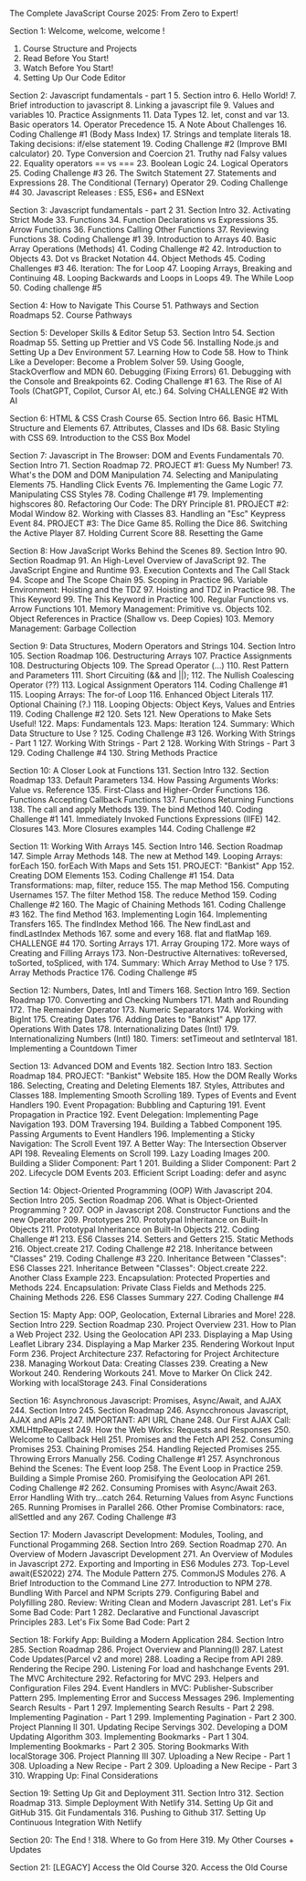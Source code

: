 The Complete JavaScript Course 2025: From Zero to Expert!

Section 1: Welcome, welcome, welcome !
1. Course Structure and Projects
2. Read Before You Start!
3. Watch Before You Start!
4. Setting Up Our Code Editor

Section 2: Javascript fundamentals - part 1
5. Section intro
6. Hello World!
7. Brief introduction to javascript
8. Linking a javascript file
9. Values and variables
10. Practice Assignments
11. Data Types
12. let, const and var
13. Basic operators
14. Operator Precedence
15. A Note About Challenges
16. Coding Challenge #1 (Body Mass Index)
17. Strings and template literals
18. Taking decisions: if/else statement
19. Coding Challenge #2 (Improve BMI calculator)
20. Type Conversion and Coercion
21. Truthy nad Falsy values
22. Equality operators == vs ===
23. Boolean Logic
24. Logical Operators
25. Coding Challenge #3
26. The Switch Statement
27. Statements and Expressions
28. The Conditional (Ternary) Operator
29. Coding Challenge #4
30. Javascript Releases : ES5, ES6+ and ESNext


Section 3: Javascript fundamentals - part 2
31. Section Intro
32. Activating Strict Mode
33. Functions
34. Function Declarations vs Expressions
35. Arrow Functions
36. Functions Calling Other Functions
37. Reviewing Functions
38. Coding Challenge #1
39. Introduction to Arrays
40. Basic Array Operations (Methods)
41. Coding Challenge #2
42. Introduction to Objects
43. Dot vs Bracket Notation
44. Object Methods
45. Coding Challenges #3
46. Iteration: The for Loop
47. Looping Arrays, Breaking and Continuing
48. Looping Backwards and Loops in Loops
49. The While Loop
50. Coding challenge #5


Section 4: How to Navigate This Course
51. Pathways and Section Roadmaps
52. Course Pathways


Section 5: Developer Skills & Editor Setup
53. Section Intro
54. Section Roadmap
55. Setting up Prettier and VS Code
56. Installing Node.js and Setting Up a Dev Environment
57. Learning How to Code
58. How to Think Like a Developer: Become a Problem Solver
59. Using Google, StackOverflow and MDN
60. Debugging (Fixing Errors)
61. Debugging with the Console and Breakpoints
62. Coding Challenge #1
63. The Rise of AI Tools (ChatGPT, Copilot, Cursor AI, etc.)
64. Solving CHALLENGE #2 With AI


Section 6: HTML & CSS Crash Course
65. Section Intro
66. Basic HTML Structure and Elements
67. Attributes, Classes and IDs
68. Basic Styling with CSS
69. Introduction to the CSS Box Model


Section 7: Javascript in The Browser: DOM and Events Fundamentals
70. Section Intro
71. Section Roadmap
72. PROJECT #1: Guess My Number!
73. What's the DOM and DOM Manipulation
74. Selecting and Manipulating Elements
75. Handling Click Events
76. Implementing the Game Logic
77. Manipulating CSS Styles
78. Coding Challenge #1
79. Implementing highscores
80. Refactoring Our Code: The DRY Principle
81. PROJECT #2: Modal Window
82. Working with Classes
83. Handling an "Esc" Keypress Event
84. PROJECT #3: The Dice Game
85. Rolling the Dice
86. Switching the Active Player
87. Holding Current Score
88. Resetting the Game


Section 8: How JavaScript Works Behind the Scenes
89. Section Intro
90. Section Roadmap
91. An High-Level Overview of JavaScript
92. The JavaScript Engine and Runtime
93. Execution Contexts and The Call Stack
94. Scope and The Scope Chain
95. Scoping in Practice
96. Variable Environment: Hoisting and the TDZ
97. Hoisting and TDZ in Practice
98. The This Keyword
99. The This Keyword in Practice
100. Regular Functions vs. Arrow Functions
101. Memory Management: Primitive vs. Objects
102. Object References in Practice (Shallow vs. Deep Copies)
103. Memory Management: Garbage Collection

Section 9: Data Structures, Modern Operators and Strings
104. Section Intro
105. Section Roadmap
106. Destructuring Arrays
107. Practice Assignments
108. Destructuring  Objects
109. The Spread Operator (...)
110. Rest Pattern and Parameters
111. Short Circuiting (&& and ||);
112. The Nullish Coalescing Operator (??)
113. Logical Assignment Operators
114. Coding Challenge #1
115. Looping Arrays: The for-of Loop
116. Enhanced Object Literals
117. Optional Chaining (?.)
118. Looping Objects: Object Keys, Values and Entries
119. Coding Challenge #2
120. Sets
121. New Operations to Make Sets Useful!
122. Maps: Fundamentals
123. Maps: Iteration
124. Summary: Which Data Structure to Use ?
125. Coding Challenge #3
126. Working With Strings - Part 1
127. Working With Strings - Part 2
128. Working With Strings - Part 3
129. Coding Challenge #4
130. String Methods Practice


Section 10: A Closer Look at Functions
131. Section Intro
132. Section Roadmap
133. Default Parameters
134. How Passing Arguments Works: Value vs. Reference
135. First-Class and Higher-Order Functions
136. Functions Accepting Callback Functions
137. Functions Returning Functions
138. The call and apply Methods
139. The bind Method
140. Coding Challenge #1
141. Immediately Invoked Functions Expressions (IIFE)
142. Closures
143. More Closures examples
144. Coding Challenge #2


Section 11: Working With Arrays
145. Section Intro
146. Section Roadmap
147. Simple Array Methods
148. The new at Method
149. Looping Arrays: forEach
150. forEach With Maps and Sets
151. PROJECT: "Bankist" App
152. Creating DOM Elements
153. Coding Challenge #1
154. Data Transformations: map, filter, reduce
155. The map Method
156. Computing Usernames
157. The filter Method
158. The reduce Method
159. Coding Challenge #2
160. The Magic of Chaining Methods
161. Coding Challenge #3
162. The find Method
163. Implementing Login
164. Implementing Transfers
165. The findIndex Method
166. The New findLast and findLastIndex Methods
167. some and every
168. flat and flatMap
169. CHALLENGE #4
170. Sorting Arrays
171. Array Grouping
172. More ways of Creating and Filling Arrays
173. Non-Destructive Alternatives: toReversed, toSorted, toSpliced, with
174. Summary: Which Array Method to Use ?
175. Array Methods Practice
176. Coding Challenge #5


Section 12: Numbers, Dates, Intl and Timers
168. Section Intro
169. Section Roadmap
170. Converting and Checking Numbers
171. Math and Rounding
172. The Remainder Operator
173. Numeric Separators
174. Working with BigInt
175. Creating Dates
176. Adding Dates to "Bankist" App
177. Operations With Dates
178. Internationalizing Dates (Intl)
179. Internationalizing Numbers (Intl)
180. Timers: setTimeout and setInterval
181. Implementing a Countdown Timer


Section 13: Advanced DOM and Events
182. Section Intro
183. Section Roadmap
184. PROJECT: "Bankist" Website
185. How the DOM Really Works
186. Selecting, Creating and Deleting Elements
187. Styles, Attributes and Classes
188. Implementing Smooth Scrolling 
189. Types of Events and Event Handlers
190. Event Propagation: Bubbling and Capturing
191. Event Propagation in Practice
192. Event Delegation: Implementing Page Navigation
193. DOM Traversing
194. Building a Tabbed Component
195. Passing Arguments to Event Handlers
196. Implementing a Sticky Navigation: The Scroll Event
197. A Better Way: The Intersection Observer API
198. Revealing Elements on Scroll
199. Lazy Loading Images
200. Building a Slider Component: Part 1
201. Building a Slider Component: Part 2
202. Lifecycle DOM Events
203. Efficient Script Loading: defer and async


Section 14: Object-Oriented Programming (OOP) With Javascript
204. Section Intro
205. Section Roadmap
206. What is Object-Oriented Programming ?
207. OOP in Javascript
208. Constructor Functions and the new Operator
209. Prototypes
210. Prototypal Inheritance on Built-In Objects
211. Prototypal Inheritance on Built-In Objects
212. Coding Challenge #1
213. ES6 Classes
214. Setters and Getters
215. Static Methods
216. Object.create
217. Coding Challenge #2
218. Inheritance between "Classes"
219. Coding Challenge #3
220. Inheritance Between "Classes": ES6 Classes
221. Inheritance Between "Classes": Object.create
222. Another Class Example
223. Encapsulation: Protected Properties and Methods
224. Encapsulation: Private Class Fields and Methods
225. Chaining Methods
226. ES6 Classes Summary
227. Coding Challenge #4


Section 15: Mapty App: OOP, Geolocation, External Libraries and More!
228. Section Intro
229. Section Roadmap
230. Project Overview
231. How to Plan a Web Project
232. Using the Geolocation API
233. Displaying a Map Using Leaflet Library
234. Displaying a Map Marker
235. Rendering Workout Input Form
236. Project Architecture
237. Refactoring for Project Architecture
238. Managing Workout Data: Creating Classes
239. Creating a New Workout
240. Rendering Workouts
241. Move to Marker On Click
242. Working with localStorage
243. Final Considerations


Section 16: Asynchronous Javascript: Promises, Async/Await, and AJAX
244. Section Intro
245. Section Roadmap
246. Asyncchronous Javascript, AJAX and APIs
247. IMPORTANT: API URL Chane
248. Our First AJAX Call: XMLHttpRequest
249. How the Web Works: Requests and Responses
250. Welcome to Callback Hell
251. Promises and the Fetch API
252. Consuming Promises
253. Chaining Promises
254. Handling Rejected Promises
255. Throwing Errors Manually
256. Coding Challenge #1
257. Asynchronous Behind the Scenes: The Event loop
258. The Event Loop in Practice
259. Building a Simple Promise
260. Promisifying the Geolocation API
261. Coding Challenge #2
262. Consuming Promises with Async/Await
263. Error Handling With try...catch
264. Returning Values from Async Functions
265. Running Promises in Parallel
266. Other Promise Combinators: race, allSettled and any
267. Coding Challenge #3


Section 17: Modern Javascript Development: Modules, Tooling, and Functional Progamming
268. Section Intro
269. Section Roadmap
270. An Overview of Modern Javascript Development
271. An Overview of Modules in Javascript
272. Exporting and Importing in ES6 Modules
273. Top-Level await(ES2022)
274. The Module Pattern
275. CommonJS Modules
276. A Brief Introduction to the Command Line
277. Introduction to NPM
278. Bundling With Parcel and NPM Scripts
279. Configuring Babel and Polyfilling
280. Review: Writing Clean and Modern Javascript
281. Let's Fix Some Bad Code: Part 1
282. Declarative and Functional Javascript Principles
283. Let's Fix Some Bad Code: Part 2


Section 18: Forkify App: Building a Modern Application
284. Section Intro
285. Section Roadmap
286. Project Overview and Planning(I)
287. Latest Code Updates(Parcel v2 and more)
288. Loading a Recipe from API
289. Rendering the Recipe
290. Listening For load and hashchange Events
291. The MVC Architecture
292. Refactoring for MVC
293. Helpers and Configuration Files
294. Event Handlers in MVC: Publisher-Subscriber Pattern
295. Implementing Error and Success Messages
296. Implementing Search Results - Part 1
297. Implementing Search Results - Part 2
298. Implementing Pagination - Part 1
299. Implementing Pagination - Part 2
300. Project Planning II
301. Updating Recipe Servings
302. Developing a DOM Updating Algorithm
303. Implementing Bookmarks - Part 1
304. Implementing Bookmarks - Part 2
305. Storing Bookmarks With localStorage
306. Project Planning III 
307. Uploading a New Recipe - Part 1
308. Uploading a New Recipe - Part 2
309. Uploading a New Recipe - Part 3
310. Wrapping Up: Final Considerations


Section 19: Setting Up Git and Deployment
311. Section Intro
312. Section Roadmap
313. Simple Deployment With Netlify
314. Setting Up Git and GitHub
315. Git Fundamentals
316. Pushing to Github 
317. Setting Up Continuous Integration With Netlify


Section 20: The End !
318. Where to Go from Here
319. My Other Courses + Updates


Section 21: [LEGACY] Access the Old Course
320. Access the Old Course